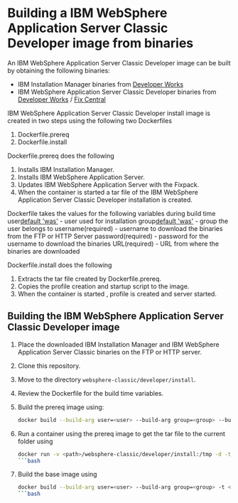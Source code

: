 # Building a IBM WebSphere Application Server Classic Developer image from binaries

An IBM WebSphere Application Server Classic Developer image can be built by obtaining the following binaries:
* IBM Installation Manager binaries from [Developer Works](http://www.ibm.com/developerworks/downloads/ws/wasdevelopers/)
* IBM WebSphere Application Server Classic Developer binaries from [Developer Works](http://www.ibm.com/developerworks/downloads/ws/wasdevelopers/) / [Fix Central](http://www-933.ibm.com/support/fixcentral/)

IBM WebSphere Application Server Classic Developer install image is created in two steps using the following two Dockerfiles
1. Dockerfile.prereq
2. Dockerfile.install

Dockerfile.prereq does the following 
1. Installs IBM Installation Manager.
2. Installs IBM WebSphere Application Server. 
3. Updates IBM WebSphere Application Server with the Fixpack.
4. When the container is started a tar file of the IBM WebSphere Application Server Classic Developer installation is created.

Dockerfile takes the values for the following variables during build time 
user[default 'was'](optional) - user used for installation
group[default 'was'](optional) - group the user belongs to
username(required) - username to download the binaries from the FTP or HTTP Server
password(required) - password for the username to download the binaries
URL(required) - URL from where the binaries are downloaded

Dockerfile.install does the following                                                                                                           
1. Extracts the tar file created by Dockerfile.prereq.
2. Copies the profile creation and startup script to the image.
3. When the container is started , profile is created and server started.

## Building the IBM WebSphere Application Server Classic Developer image

1. Place the downloaded IBM Installation Manager and IBM WebSphere Application Server Classic binaries on the FTP or HTTP server.
2. Clone this repository.
3. Move to the directory `websphere-classic/developer/install`.
4. Review the Dockerfile for the build time variables.
5. Build the prereq image using:

    ```bash
    docker build --build-arg user=<user> --build-arg group=<group> --build-arg username=<user-name> --build-arg password=<password> --build-arg URL=<URL> -t <prereq-image-name> -f Dockerfile.prereq .
    ```
6. Run a container using the prereq image to get the tar file to the current folder using

    ```bash
    docker run -v <path>/websphere-classic/developer/install:/tmp -d -t <prereq-image-name>
    ```bash
7. Build the base image using       

    ```bash
    docker build --build-arg user=<user> --build-arg group=<group> -t <install-image-name> -f Dockerfile.install .
    ```bash


